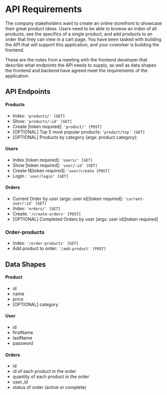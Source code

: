 # API Requirements
The company stakeholders want to create an online storefront to showcase their great product ideas. Users need to be able to browse an index of all products, see the specifics of a single product, and add products to an order that they can view in a cart page. You have been tasked with building the API that will support this application, and your coworker is building the frontend.

These are the notes from a meeting with the frontend developer that describe what endpoints the API needs to supply, as well as data shapes the frontend and backend have agreed meet the requirements of the application. 

## API Endpoints
#### Products
- Index: `'products/' [GET]`
- Show: `'products/:id' [GET]`
- Create [token required]: `'product/' [POST]`
- [OPTIONAL] Top 5 most popular products: `'product/top' [GET]`
- [OPTIONAL] Products by category (args: product category): 

#### Users
- Index [token required]: `'users/' [GET]`
- Show [token required]: `'user/:id' [GET]`
- Create N[token required]: `'user/create [POST]`
- Login : `'user/login' [GET]`

#### Orders
- Current Order by user (args: user id)[token required]: `'current-user/:id' [GET] `
- Index: `'orders/' [GET]`
- Create: `'/create-orders' [POST]`
- [OPTIONAL] Completed Orders by user (args: user id)[token required]

### Order-products
- Index: `'/order-products' [GET]`
- Add product to order: `'/add-product' [POST]`

## Data Shapes
#### Product
-  id
- name
- price
- [OPTIONAL] category

#### User
- id
- firstName
- lastName
- password

#### Orders
- id
- id of each product in the order
- quantity of each product in the order
- user_id
- status of order (active or complete)

